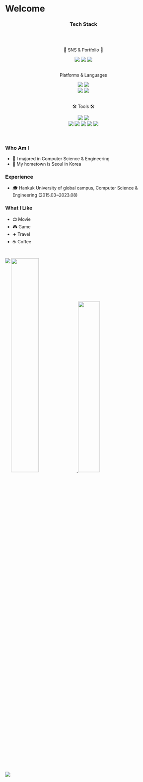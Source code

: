 # Welcome

</div>
<div align=center>
  <h3> Tech Stack </h3>
  <br>
  <br>
	<p>🎨 SNS & Portfolio 🎨</p>
</div>

<div align="center">
    <img src=https://hits.seeyoufarm.com/api/count/incr/badge.svg?url=https%3A%2F%2Fgithub.com%2Fgks970113-woo%2Fhit-counter&count_bg=%2332C6CA&title_bg=%234F83CE&icon=awesomelists.svg&icon_color=%23000000&title=VISIT&edge_flat=false)](https://hits.seeyoufarm.com)/>
    <img src=https://img.shields.io/badge/Gmail-D14836?style=flat&logo=Gmail&logoColor=white&link=mailto:onerainj@gmail.com)/>
    <img src=https://img.shields.io/badge/Tech%20Blog-555263?style=flat&logo=Blogger&link=https://onerainj.tistory.com/&logoColor=white)](https://onerainj.tistory.com/)/>
</div>
<br>
</div>
<div align=center>
	<p> Platforms & Languages </p>
</div>
<div align="center">
  <img src="https://img.shields.io/badge/C-EF5C55?style=flat&logo=C&logoColor=white" />
  <img src="https://img.shields.io/badge/C++-37814A?style=flat&logo=Celery&logoColor=white" />
  <br>
	<img src="https://img.shields.io/badge/Python-3776AB?style=flat&logo=Python&logoColor=white" />
	<img src="https://img.shields.io/badge/MySQL-6100A5?style=flat&logo=MySQL&logoColor=white" />
</div>

</div>
<br>
<div align=center>
	<p>🛠 Tools 🛠</p>
</div>

<div align=center>
	<img src="https://img.shields.io/badge/Eclipse%20IDE-2C2255?style=flat&logo=EclipseIDE&logoColor=white" />
	<img src="https://img.shields.io/badge/Visual%20Studio%20Code-007ACC?style=flat&logo=VisualStudioCode&logoColor=white" />
	<br>
	<img src="https://img.shields.io/badge/Tomcat-F8DC75?style=flat&logo=ApacheTomcat&logoColor=white" />
	<img src="https://img.shields.io/badge/AWS-232F3E?style=flat&logo=AmazonAWS&logoColor=white" />
	<img src="https://img.shields.io/badge/SVN-809CC9?style=flat&logo=Subversion&logoColor=white" />
	<img src="https://img.shields.io/badge/GitHub-181717?style=flat&logo=GitHub&logoColor=white" />
  <img src="https://img.shields.io/badge/Notion-000000?style=flat&logo=Notion&logoColor=white" />
</div>
<br>

#

### Who Am I

- 🥇 I majored in Computer Science & Engineering
- 🚅 My hometown is Seoul in Korea

### Experience

- 🎓 Hankuk University of global campus, Computer Science & Engineering (2015.03~2023.08)

### What I Like

- 📺 Movie
- 🎮 Game
- ✈️ Travel
- ☕ Coffee

#

<a href="s">
  <img src="https://github-readme-stats.vercel.app/api?username=gks970113-woo&theme=tokyonight&show_icons=true" width="42%" />
</a>
<a href="s">
  <img src="https://github-readme-stats.vercel.app/api/top-langs/?username=gks970113-woo&exclude_repo=gks970113-woo.github.io&layout=compact&theme=tokyonight" width="37.5%" />
</a>

<img align='left' src="http://mazassumnida.wtf/api/v2/generate_badge?boj=gks970113">

<a href="https://opgc.me/#/users/gks970113-woo" target="_blank"><img src="https://api.opgc.me/githubs/users/gks970113-woo/tag/?theme=basic" /></a>
